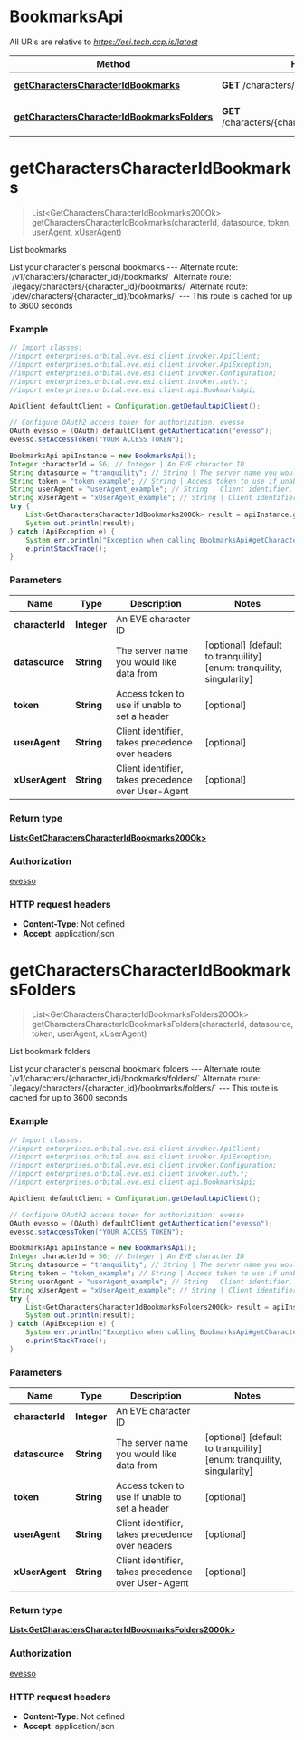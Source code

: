 # BookmarksApi

All URIs are relative to *https://esi.tech.ccp.is/latest*

Method | HTTP request | Description
------------- | ------------- | -------------
[**getCharactersCharacterIdBookmarks**](BookmarksApi.md#getCharactersCharacterIdBookmarks) | **GET** /characters/{character_id}/bookmarks/ | List bookmarks
[**getCharactersCharacterIdBookmarksFolders**](BookmarksApi.md#getCharactersCharacterIdBookmarksFolders) | **GET** /characters/{character_id}/bookmarks/folders/ | List bookmark folders


<a name="getCharactersCharacterIdBookmarks"></a>
# **getCharactersCharacterIdBookmarks**
> List&lt;GetCharactersCharacterIdBookmarks200Ok&gt; getCharactersCharacterIdBookmarks(characterId, datasource, token, userAgent, xUserAgent)

List bookmarks

List your character&#39;s personal bookmarks  --- Alternate route: &#x60;/v1/characters/{character_id}/bookmarks/&#x60;  Alternate route: &#x60;/legacy/characters/{character_id}/bookmarks/&#x60;  Alternate route: &#x60;/dev/characters/{character_id}/bookmarks/&#x60;  --- This route is cached for up to 3600 seconds

### Example
```java
// Import classes:
//import enterprises.orbital.eve.esi.client.invoker.ApiClient;
//import enterprises.orbital.eve.esi.client.invoker.ApiException;
//import enterprises.orbital.eve.esi.client.invoker.Configuration;
//import enterprises.orbital.eve.esi.client.invoker.auth.*;
//import enterprises.orbital.eve.esi.client.api.BookmarksApi;

ApiClient defaultClient = Configuration.getDefaultApiClient();

// Configure OAuth2 access token for authorization: evesso
OAuth evesso = (OAuth) defaultClient.getAuthentication("evesso");
evesso.setAccessToken("YOUR ACCESS TOKEN");

BookmarksApi apiInstance = new BookmarksApi();
Integer characterId = 56; // Integer | An EVE character ID
String datasource = "tranquility"; // String | The server name you would like data from
String token = "token_example"; // String | Access token to use if unable to set a header
String userAgent = "userAgent_example"; // String | Client identifier, takes precedence over headers
String xUserAgent = "xUserAgent_example"; // String | Client identifier, takes precedence over User-Agent
try {
    List<GetCharactersCharacterIdBookmarks200Ok> result = apiInstance.getCharactersCharacterIdBookmarks(characterId, datasource, token, userAgent, xUserAgent);
    System.out.println(result);
} catch (ApiException e) {
    System.err.println("Exception when calling BookmarksApi#getCharactersCharacterIdBookmarks");
    e.printStackTrace();
}
```

### Parameters

Name | Type | Description  | Notes
------------- | ------------- | ------------- | -------------
 **characterId** | **Integer**| An EVE character ID |
 **datasource** | **String**| The server name you would like data from | [optional] [default to tranquility] [enum: tranquility, singularity]
 **token** | **String**| Access token to use if unable to set a header | [optional]
 **userAgent** | **String**| Client identifier, takes precedence over headers | [optional]
 **xUserAgent** | **String**| Client identifier, takes precedence over User-Agent | [optional]

### Return type

[**List&lt;GetCharactersCharacterIdBookmarks200Ok&gt;**](GetCharactersCharacterIdBookmarks200Ok.md)

### Authorization

[evesso](../README.md#evesso)

### HTTP request headers

 - **Content-Type**: Not defined
 - **Accept**: application/json

<a name="getCharactersCharacterIdBookmarksFolders"></a>
# **getCharactersCharacterIdBookmarksFolders**
> List&lt;GetCharactersCharacterIdBookmarksFolders200Ok&gt; getCharactersCharacterIdBookmarksFolders(characterId, datasource, token, userAgent, xUserAgent)

List bookmark folders

List your character&#39;s personal bookmark folders  --- Alternate route: &#x60;/v1/characters/{character_id}/bookmarks/folders/&#x60;  Alternate route: &#x60;/legacy/characters/{character_id}/bookmarks/folders/&#x60;  --- This route is cached for up to 3600 seconds

### Example
```java
// Import classes:
//import enterprises.orbital.eve.esi.client.invoker.ApiClient;
//import enterprises.orbital.eve.esi.client.invoker.ApiException;
//import enterprises.orbital.eve.esi.client.invoker.Configuration;
//import enterprises.orbital.eve.esi.client.invoker.auth.*;
//import enterprises.orbital.eve.esi.client.api.BookmarksApi;

ApiClient defaultClient = Configuration.getDefaultApiClient();

// Configure OAuth2 access token for authorization: evesso
OAuth evesso = (OAuth) defaultClient.getAuthentication("evesso");
evesso.setAccessToken("YOUR ACCESS TOKEN");

BookmarksApi apiInstance = new BookmarksApi();
Integer characterId = 56; // Integer | An EVE character ID
String datasource = "tranquility"; // String | The server name you would like data from
String token = "token_example"; // String | Access token to use if unable to set a header
String userAgent = "userAgent_example"; // String | Client identifier, takes precedence over headers
String xUserAgent = "xUserAgent_example"; // String | Client identifier, takes precedence over User-Agent
try {
    List<GetCharactersCharacterIdBookmarksFolders200Ok> result = apiInstance.getCharactersCharacterIdBookmarksFolders(characterId, datasource, token, userAgent, xUserAgent);
    System.out.println(result);
} catch (ApiException e) {
    System.err.println("Exception when calling BookmarksApi#getCharactersCharacterIdBookmarksFolders");
    e.printStackTrace();
}
```

### Parameters

Name | Type | Description  | Notes
------------- | ------------- | ------------- | -------------
 **characterId** | **Integer**| An EVE character ID |
 **datasource** | **String**| The server name you would like data from | [optional] [default to tranquility] [enum: tranquility, singularity]
 **token** | **String**| Access token to use if unable to set a header | [optional]
 **userAgent** | **String**| Client identifier, takes precedence over headers | [optional]
 **xUserAgent** | **String**| Client identifier, takes precedence over User-Agent | [optional]

### Return type

[**List&lt;GetCharactersCharacterIdBookmarksFolders200Ok&gt;**](GetCharactersCharacterIdBookmarksFolders200Ok.md)

### Authorization

[evesso](../README.md#evesso)

### HTTP request headers

 - **Content-Type**: Not defined
 - **Accept**: application/json

